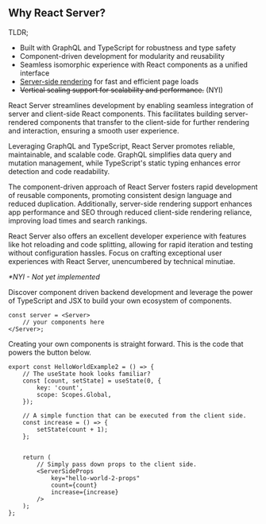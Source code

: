 ## Why React Server?

TLDR;

- Built with GraphQL and TypeScript for robustness and type safety
- Component-driven development for modularity and reusability
- Seamless isomorphic experience with React components as a unified interface
- [Server-side rendering](/SSR) for fast and efficient page loads
- ~~Vertical scaling support for scalability and performance.~~ (NYI)


React Server streamlines development by enabling seamless integration of server and client-side React components. This facilitates building server-rendered components that transfer to the client-side for further rendering and interaction, ensuring a smooth user experience.

Leveraging GraphQL and TypeScript, React Server promotes reliable, maintainable, and scalable code. GraphQL simplifies data query and mutation management, while TypeScript's static typing enhances error detection and code readability.

The component-driven approach of React Server fosters rapid development of reusable components, promoting consistent design language and reduced duplication. Additionally, server-side rendering support enhances app performance and SEO through reduced client-side rendering reliance, improving load times and search rankings.

React Server also offers an excellent developer experience with features like hot reloading and code splitting, allowing for rapid iteration and testing without configuration hassles. Focus on crafting exceptional user experiences with React Server, unencumbered by technical minutiae.

_\*NYI - Not yet implemented_

Discover component driven backend development and leverage the power of TypeScript and JSX to build your own ecosystem of components.
```tsx
const server = <Server>
    // your components here
</Server>;
```

Creating your own components is straight forward. This is the code that powers the button below.
```tsx
export const HelloWorldExample2 = () => {
    // The useState hook looks familiar?
    const [count, setState] = useState(0, {
        key: 'count',
        scope: Scopes.Global,
    });

    // A simple function that can be executed from the client side.
    const increase = () => {
        setState(count + 1);
    };


    return (
        // Simply pass down props to the client side.
        <ServerSideProps
            key="hello-world-2-props"
            count={count}
            increase={increase}
        />
    );
};
```